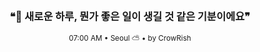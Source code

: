 <div align="center">

<br>

<h3>❝🌱 새로운 하루, 뭔가 좋은 일이 생길 것 같은 기분이에요❞</h3>

<sub>07:00 AM • Seoul ⛅ • by CrowRish</sub>

<br>

</div>